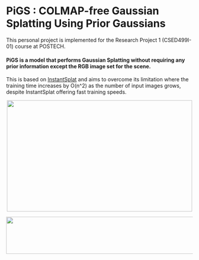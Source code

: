 # PiGS : COLMAP-free Gaussian Splatting Using Prior Gaussians
This personal project is implemented for the Research Project 1 (CSED499I-01) course at POSTECH.
#### PiGS is a model that performs Gaussian Splatting without requiring any prior information except the RGB image set for the scene.
This is based on [InstantSplat](https://github.com/NVlabs/InstantSplat) and aims to overcome its limitation where the training time increases by O(n^2) as the number of input images grows, despite InstantSplat offering fast training speeds.

<p align="center">
<img src="https://github.com/user-attachments/assets/5de57b82-ad28-4a01-8bce-d69556f4eb11" width="500" height="300"/>
</p>

<p align="center">
<img src ="https://github.com/user-attachments/assets/9dcae274-70a5-4286-96af-c5bfd6ab90de" width="600" height="100"/>
</p>
